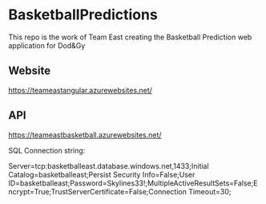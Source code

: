 ﻿# BasketballPredictions
 
 This repo is the work of Team East creating the Basketball Prediction web application for Dod&Gy
 
 ## Website
 https://teameastangular.azurewebsites.net/
 
 ## API
 https://teameastbasketball.azurewebsites.net/
 
 SQL Connection string:
 
Server=tcp:basketballeast.database.windows.net,1433;Initial Catalog=basketballeast;Persist Security Info=False;User ID=basketballeast;Password=Skylines33!;MultipleActiveResultSets=False;Encrypt=True;TrustServerCertificate=False;Connection Timeout=30;
